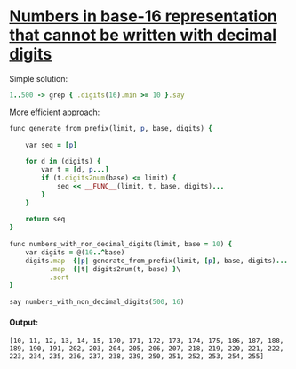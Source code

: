 [1]: https://rosettacode.org/wiki/Numbers_in_base-16_representation_that_cannot_be_written_with_decimal_digits

# [Numbers in base-16 representation that cannot be written with decimal digits][1]

Simple solution:

```ruby
1..500 -> grep { .digits(16).min >= 10 }.say
```


More efficient approach:

```ruby
func generate_from_prefix(limit, p, base, digits) {
 
    var seq = [p]
 
    for d in (digits) {
        var t = [d, p...]
        if (t.digits2num(base) <= limit) {
            seq << __FUNC__(limit, t, base, digits)...
        }
    }
 
    return seq
}
 
func numbers_with_non_decimal_digits(limit, base = 10) {
    var digits = @(10..^base)
    digits.map  {|p| generate_from_prefix(limit, [p], base, digits)... }\
          .map  {|t| digits2num(t, base) }\
          .sort
}
 
say numbers_with_non_decimal_digits(500, 16)
```

#### Output:
```
[10, 11, 12, 13, 14, 15, 170, 171, 172, 173, 174, 175, 186, 187, 188, 189, 190, 191, 202, 203, 204, 205, 206, 207, 218, 219, 220, 221, 222, 223, 234, 235, 236, 237, 238, 239, 250, 251, 252, 253, 254, 255]
```
